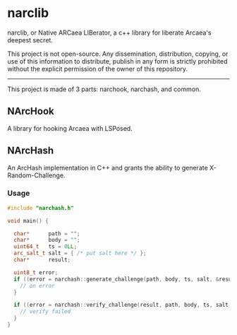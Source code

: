 # narclib

narclib, or Native ARCaea LIBerator, a c++ library for liberate Arcaea's deepest secret.

This project is not open-source. 
Any dissemination, distribution, copying, or use of this information to distribute, publish in any form is strictly prohibited 
without the explicit permission of the owner of this repository.

---

This project is made of 3 parts: narchook, narchash, and common.

## NArcHook

A library for hooking Arcaea with LSPosed.

## NArcHash

An ArcHash implementation in C++ and grants the ability to generate X-Random-Challenge.

### Usage
```c++
#include "narchash.h"

void main() {

  char*      path = ""; 
  char*      body = ""; 
  uint64_t   ts = 0LL; 
  arc_salt_t salt = { /* put salt here */ }; 
  char*      result;

  uint8_t error;
  if ((error = narchash::generate_challenge(path, body, ts, salt, &result)) != GENERATE_SUCCESS) {
    // on error
  }

  if ((error = narchash::verify_challenge(result, path, body, ts, salt)) != VERIFY_NO_ERROR) {
    // verify failed
  }
}
```
